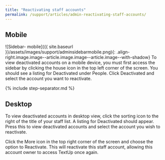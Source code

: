 ```yaml
---
title: "Reactivating staff accounts"
permalink: /support/articles/admin-reactivating-staff-accounts/
---
```


## Mobile

![Sidebar- mobile]({{ site.baseurl }}/assets/images/support/adminsidebarmobile.png){: .align-right.image.image--article.image.image--article.image--with-shadow} To view deactivated accounts on a mobile device, you must first access the sidebar by clicking the house icon in the top left corner of the screen. You should see a listing for Deactivated under People. Click Deactivated and select the account you want to reactivate.

{% include step-separator.md %}

## Desktop

To view deactivated accounts in desktop view, click the sorting icon to the right of the title of your staff list. A listing for Deactivated should appear. Press this to view deactivated accounts and select the account you wish to reactivate.

Click the More icon in the top right corner of the screen and choose the option to Reactivate. This will reactivate this staff account, allowing this account owner to access TextUp once again.
